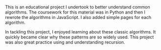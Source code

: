 This is an educational project I undertook to better understand common algorithms. The coursework for this material was in Python and then I rewrote the algorithms in JavaScript. I also added simple pages for each algorithm.

In tackling this project, I enjoyed learning about these classic algorithms. It quickly became clear why these patterns are so widely used. This project was also great practice using and understanding recursion.
